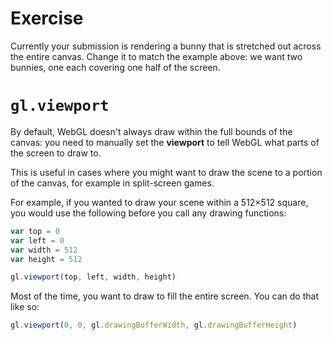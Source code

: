 # Exercise

Currently your submission is rendering a bunny that is stretched out across
the entire canvas. Change it to match the example above: we want two bunnies,
one each covering one half of the screen.

# `gl.viewport`

By default, WebGL doesn't always draw within the full bounds of the canvas: you
need to manually set the **viewport** to tell WebGL what parts of the screen to
draw to.

This is useful in cases where you might want to draw the scene to a portion
of the canvas, for example in split-screen games.

For example, if you wanted to draw your scene within a 512×512 square, you
would use the following before you call any drawing functions:

``` javascript
var top = 0
var left = 0
var width = 512
var height = 512

gl.viewport(top, left, width, height)
```

Most of the time, you want to draw to fill the entire screen. You can do that
like so:

``` javascript
gl.viewport(0, 0, gl.drawingBufferWidth, gl.drawingBufferHeight)
```
